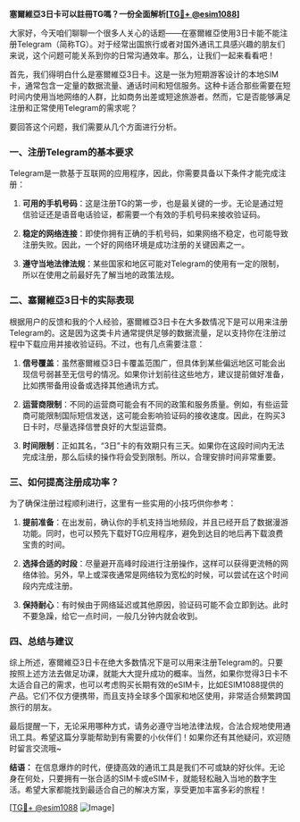 **塞爾維亞3日卡可以註冊TG嗎？一份全面解析[[TG💪+ @esim1088](https://t.me/s/esim1088)]**

大家好，今天咱们聊聊一个很多人关心的话题——在塞爾維亞使用3日卡能不能注册Telegram（简称TG）。对于经常出国旅行或者对国外通讯工具感兴趣的朋友们来说，这个问题可能关系到你的日常沟通效率。那么，让我们一起来看看吧！

首先，我们得明白什么是塞爾維亞3日卡。这是一张为短期游客设计的本地SIM卡，通常包含一定量的数据流量、通话时间和短信服务。这种卡适合那些需要在短时间内使用当地网络的人群，比如商务出差或短途旅游者。然而，它是否能够满足注册和正常使用Telegram的需求呢？

要回答这个问题，我们需要从几个方面进行分析。

### 一、注册Telegram的基本要求

Telegram是一款基于互联网的应用程序，因此，你需要具备以下条件才能完成注册：

1. **可用的手机号码**：这是注册TG的第一步，也是最关键的一步。无论是通过短信验证还是语音电话验证，都需要一个有效的手机号码来接收验证码。
   
2. **稳定的网络连接**：即使你拥有正确的手机号码，如果网络不稳定，也可能导致注册失败。因此，一个好的网络环境是成功注册的关键因素之一。

3. **遵守当地法律法规**：某些国家和地区可能对Telegram的使用有一定的限制，所以在使用之前最好先了解当地的政策法规。

### 二、塞爾維亞3日卡的实际表现

根据用户的反馈和我的个人经验，塞爾維亞3日卡在大多数情况下是可以用来注册Telegram的。这是因为这类卡片通常提供足够的数据流量，足以支持你在注册过程中下载应用并接收验证码。不过，也有几点需要注意：

1. **信号覆盖**：虽然塞爾維亞3日卡覆盖范围广，但具体到某些偏远地区可能会出现信号弱甚至无信号的情况。如果你计划前往这些地方，建议提前做好准备，比如携带备用设备或选择其他通讯方式。

2. **运营商限制**：不同的运营商可能会有不同的政策和服务质量。例如，有些运营商可能限制国际短信发送，这可能会影响验证码的接收速度。因此，在购买3日卡时，尽量选择信誉良好的大型运营商。

3. **时间限制**：正如其名，“3日”卡的有效期只有三天。如果你在这段时间内无法完成注册，那么后续的操作将会受到限制。所以，合理安排时间非常重要。

### 三、如何提高注册成功率？

为了确保注册过程顺利进行，这里有一些实用的小技巧供你参考：

1. **提前准备**：在出发前，确认你的手机支持当地频段，并且已经开启了数据漫游功能。同时，也可以预先下载好TG应用程序，避免到达目的地后再下载浪费宝贵的时间。

2. **选择合适的时段**：尽量避开高峰时段进行注册操作，这样可以获得更流畅的网络体验。另外，早上或深夜通常是网络较为宽松的时候，可以尝试在这个时间段内完成注册。

3. **保持耐心**：有时候由于网络延迟或其他原因，验证码可能不会立即到达。此时不要急躁，给它一点时间，一般几分钟内就会收到。

### 四、总结与建议

综上所述，塞爾維亞3日卡在绝大多数情况下是可以用来注册Telegram的。只要按照上述方法去做足功课，就能大大提升成功的概率。当然，如果你觉得3日卡不太适合自己的需求，也可以考虑购买长期有效的eSIM卡，比如ESIM1088提供的产品。它们不仅方便携带，而且支持全球多个国家和地区使用，非常适合频繁跨国旅行的朋友。

最后提醒一下，无论采用哪种方式，请务必遵守当地法律法规，合法合规地使用通讯工具。希望这篇分享能帮助到有需要的小伙伴们！如果你还有其他疑问，欢迎随时留言交流哦~

**结语：** 在信息爆炸的时代，便捷高效的通讯工具是我们不可或缺的好伙伴。无论身在何处，只要拥有一张合适的SIM卡或eSIM卡，就能轻松融入当地的数字生活。希望大家都能找到最适合自己的解决方案，享受更加丰富多彩的旅程！

[[TG💪+ @esim1088](https://t.me/s/esim1088) ![Image](https://i.postimg.cc/4NQfJmqS/Snipaste-2025-05-13-00-14-12.png)]